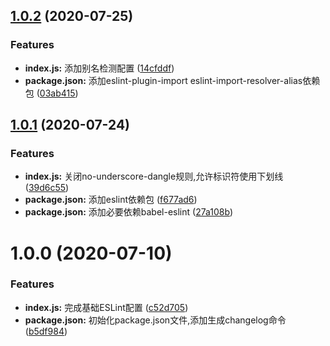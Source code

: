 ## [1.0.2](https://github.com/Oc-master/eslint-config-medusa/compare/v1.0.1...v1.0.2) (2020-07-25)


### Features

* **index.js:** 添加别名检测配置 ([14cfddf](https://github.com/Oc-master/eslint-config-medusa/commit/14cfddfef652c84e2f208837fcc637f5fe04d93b))
* **package.json:** 添加eslint-plugin-import eslint-import-resolver-alias依赖包 ([03ab415](https://github.com/Oc-master/eslint-config-medusa/commit/03ab415af142861561b00ab96716b8034984d916))



## [1.0.1](https://github.com/Oc-master/eslint-config-medusa/compare/v1.0.0...v1.0.1) (2020-07-24)


### Features

* **index.js:** 关闭no-underscore-dangle规则,允许标识符使用下划线 ([39d6c55](https://github.com/Oc-master/eslint-config-medusa/commit/39d6c55dea1a4ae0ff20e23bd3c181de4e2ac5d7))
* **package.json:** 添加eslint依赖包 ([f677ad6](https://github.com/Oc-master/eslint-config-medusa/commit/f677ad6f9d39738bab92d4fd502d67e942398523))
* **package.json:** 添加必要依赖babel-eslint ([27a108b](https://github.com/Oc-master/eslint-config-medusa/commit/27a108b61dd0eed0ae31a7a8d657feb9618398a8))



# 1.0.0 (2020-07-10)


### Features

* **index.js:** 完成基础ESLint配置 ([c52d705](https://github.com/Oc-master/eslint-config-medusa/commit/c52d705fd213a09aa954702b899ee8817f73991f))
* **package.json:** 初始化package.json文件,添加生成changelog命令 ([b5df984](https://github.com/Oc-master/eslint-config-medusa/commit/b5df984a1fd2f0ee742a82224230c939bc7b25ac))



